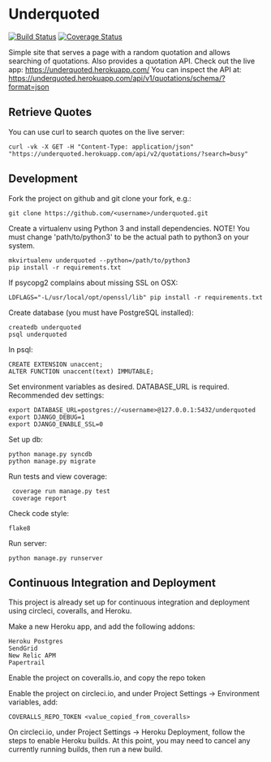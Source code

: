 # Underquoted

[![Build Status](https://circleci.com/gh/jessamynsmith/underquoted.svg?style=shield)](https://circleci.com/gh/jessamynsmith/underquoted)
[![Coverage Status](https://coveralls.io/repos/jessamynsmith/underquoted/badge.svg?branch=master)](https://coveralls.io/r/jessamynsmith/underquoted?branch=master)

Simple site that serves a page with a random quotation and allows searching of quotations.
Also provides a quotation API. Check out the live app:
https://underquoted.herokuapp.com/
You can inspect the API at:
https://underquoted.herokuapp.com/api/v1/quotations/schema/?format=json

## Retrieve Quotes

You can use curl to search quotes on the live server:

    curl -vk -X GET -H "Content-Type: application/json" "https://underquoted.herokuapp.com/api/v2/quotations/?search=busy"

## Development

Fork the project on github and git clone your fork, e.g.:

    git clone https://github.com/<username>/underquoted.git

Create a virtualenv using Python 3 and install dependencies. NOTE! You must change 'path/to/python3'
to be the actual path to python3 on your system.

    mkvirtualenv underquoted --python=/path/to/python3
    pip install -r requirements.txt
    
If psycopg2 complains about missing SSL on OSX:

    LDFLAGS="-L/usr/local/opt/openssl/lib" pip install -r requirements.txt
    
Create database (you must have PostgreSQL installed):

    createdb underquoted
    psql underquoted
    
In psql:

    CREATE EXTENSION unaccent;
    ALTER FUNCTION unaccent(text) IMMUTABLE;

Set environment variables as desired. DATABASE_URL is required. Recommended dev settings:

    export DATABASE_URL=postgres://<username>@127.0.0.1:5432/underquoted
    export DJANGO_DEBUG=1
    export DJANGO_ENABLE_SSL=0

Set up db:

    python manage.py syncdb
    python manage.py migrate

Run tests and view coverage:

     coverage run manage.py test
     coverage report

Check code style:

    flake8

Run server:

    python manage.py runserver
    
    
## Continuous Integration and Deployment

This project is already set up for continuous integration and deployment using circleci, coveralls,
and Heroku.

Make a new Heroku app, and add the following addons:

    Heroku Postgres
	SendGrid
	New Relic APM
	Papertrail

Enable the project on coveralls.io, and copy the repo token

Enable the project on circleci.io, and under Project Settings -> Environment variables, add:

    COVERALLS_REPO_TOKEN <value_copied_from_coveralls>
    
On circleci.io, under Project Settings -> Heroku Deployment, follow the steps to enable
Heroku builds. At this point, you may need to cancel any currently running builds, then run
a new build.


